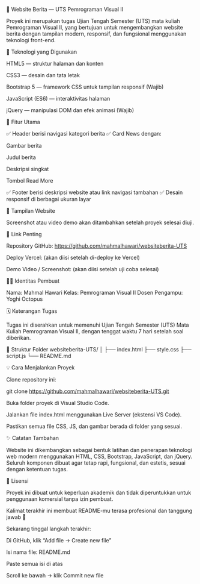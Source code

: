 📰 Website Berita — UTS Pemrograman Visual II

Proyek ini merupakan tugas Ujian Tengah Semester (UTS) mata kuliah Pemrograman Visual II, yang bertujuan untuk mengembangkan website berita dengan tampilan modern, responsif, dan fungsional menggunakan teknologi front-end.

🚀 Teknologi yang Digunakan

HTML5 — struktur halaman dan konten

CSS3 — desain dan tata letak

Bootstrap 5 — framework CSS untuk tampilan responsif (Wajib)

JavaScript (ES6) — interaktivitas halaman

jQuery — manipulasi DOM dan efek animasi (Wajib)

🧩 Fitur Utama

✅ Header berisi navigasi kategori berita
✅ Card News dengan:

Gambar berita

Judul berita

Deskripsi singkat

Tombol Read More

✅ Footer berisi deskripsi website atau link navigasi tambahan
✅ Desain responsif di berbagai ukuran layar

📸 Tampilan Website

Screenshot atau video demo akan ditambahkan setelah proyek selesai diuji.

🔗 Link Penting

Repository GitHub:
https://github.com/mahmalhawari/websiteberita-UTS

Deploy Vercel:
(akan diisi setelah di-deploy ke Vercel)

Demo Video / Screenshot:
(akan diisi setelah uji coba selesai)

👨‍💻 Identitas Pembuat

Nama: Mahmal Hawari
Kelas: Pemrograman Visual II
Dosen Pengampu: Yoghi Octopus

🗓️ Keterangan Tugas

Tugas ini diserahkan untuk memenuhi Ujian Tengah Semester (UTS)
Mata Kuliah Pemrograman Visual II, dengan tenggat waktu 7 hari setelah soal diberikan.

📂 Struktur Folder
websiteberita-UTS/
│
├── index.html
├── style.css
├── script.js
└── README.md

💡 Cara Menjalankan Proyek

Clone repository ini:

git clone https://github.com/mahmalhawari/websiteberita-UTS.git


Buka folder proyek di Visual Studio Code.

Jalankan file index.html menggunakan Live Server (ekstensi VS Code).

Pastikan semua file CSS, JS, dan gambar berada di folder yang sesuai.

✨ Catatan Tambahan

Website ini dikembangkan sebagai bentuk latihan dan penerapan teknologi web modern menggunakan HTML, CSS, Bootstrap, JavaScript, dan jQuery.
Seluruh komponen dibuat agar tetap rapi, fungsional, dan estetis, sesuai dengan ketentuan tugas.

📢 Lisensi

Proyek ini dibuat untuk keperluan akademik dan tidak diperuntukkan untuk penggunaan komersial tanpa izin pembuat.

Kalimat terakhir ini membuat README-mu terasa profesional dan tanggung jawab 👏

Sekarang tinggal langkah terakhir:

Di GitHub, klik “Add file → Create new file”

Isi nama file: README.md

Paste semua isi di atas

Scroll ke bawah → klik Commit new file
